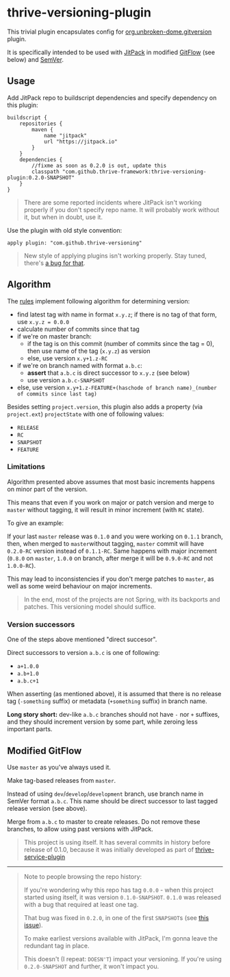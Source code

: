 # thrive-versioning-plugin

This trivial plugin encapsulates config for [org.unbroken-dome.gitversion](https://plugins.gradle.org/plugin/org.unbroken-dome.gitversion) plugin.

It is specifically intended to be used with [JitPack](https://jitpack.io) in modified 
[GitFlow](https://nvie.com/posts/a-successful-git-branching-model/) (see below) and [SemVer](https://semver.org/).

## Usage

Add JitPack repo to buildscript dependencies and specify dependency on this plugin:

    buildscript {
        repositories {
            maven {
                name "jitpack"
                url "https://jitpack.io"
            }
        }
        dependencies {
            //fixme as soon as 0.2.0 is out, update this
            classpath "com.github.thrive-framework:thrive-versioning-plugin:0.2.0-SNAPSHOT"
        }
    }

> There are some reported incidents where JitPack isn't working properly if you don't specify 
> repo name. It will probably work without it, but when in doubt, use it.

Use the plugin with old style convention:

    apply plugin: "com.github.thrive-versioning"

> New style of applying plugins isn't working properly. Stay tuned, there's 
> [a bug for that](https://github.com/thrive-framework/thrive-versioning-plugin/issues/1).

## Algorithm

The [rules](/src/main/groovy/com/github/thriveframework/plugin/ThriveVersioningPlugin.groovy)
implement following algorithm for determining version:
- find latest tag with name in format `x.y.z`; if there is no tag of that form, use 
`x.y.z = 0.0.0` 
- calculate number of commits since that tag
- if we're on master branch:
  - if the tag is on this commit (number of commits since the tag = 0), then use name of the tag (`x.y.z`) as version
  - else, use version `x.y+1.z-RC` 
- if we're on branch named with format `a.b.c`:
  - **assert** that `a.b.c` is direct successor to `x.y.z` (see below)
  - use version `a.b.c-SNAPSHOT`
- else, use version `x.y+1.z-FEATURE+(haschode of branch name)_(number of commits since last tag)`

Besides setting `project.version`, this plugin also adds a property (via `project.ext`) `projectState` with one of following values:
- `RELEASE`
- `RC`
- `SNAPSHOT`
- `FEATURE`

### Limitations

Algorithm presented above assumes that most basic increments happens on minor part of the version.

This means that even if you work on major or patch version and merge to `master` without tagging,
it will result in minor increment (with `RC` state).

To give an example:

If your last `master` release was `0.1.0` and you were working on `0.1.1` branch, then, when 
merged to `master`without tagging, `master` commit will have `0.2.0-RC` version instead of
`0.1.1-RC`. Same happens with major increment (`0.8.0` on `master`, `1.0.0` on branch, after
merge it will be `0.9.0-RC` and not `1.0.0-RC`). 

This may lead to inconsistencies if you don't merge patches to `master`, as well as some weird
behaviour on major increments. 

> In the end, most of the projects are not Spring, with its backports and patches. This versioning
> model should suffice.

### Version successors

One of the steps above mentioned "direct succesor".

Direct successors to version `a.b.c` is one of following:
- `a+1.0.0`
- `a.b+1.0`
- `a.b.c+1`

When asserting (as mentioned above), it is assumed that there is no release tag (`-something` suffix) or metadata (`+something` suffix) in branch name.

**Long story short:** dev-like `a.b.c` branches should not have `-` nor `+` suffixes, and they
should increment version by some part, while zeroing less important parts. 

## Modified GitFlow

Use `master` as you've always used it.

Make tag-based releases from `master`.

Instead of using `dev`/`develop`/`development` branch, use branch name in SemVer format `a.b.c`.
This name should be direct successor to last tagged release version (see above).

Merge from `a.b.c` to master to create releases. Do not remove these branches, to allow using 
past versions with JitPack.

> This project is using itself. It has several commits in history before release of 0.1.0,
> because it was initially developed as part of [thrive-service-plugin](https://github.com/thrive-framework/thrive-service-plugin)


------------------

> Note to people browsing the repo history:
>
> If you're wondering why this repo has tag `0.0.0` - when this project started using itself, it
> was version `0.1.0-SNAPSHOT`. `0.1.0` was released with a bug that required at least one tag.
>
> That bug was fixed in `0.2.0`, in one of the first `SNAPSHOT`s (see 
> [this issue](https://github.com/thrive-framework/thrive-versioning-plugin/issues/2)).
> 
> To make earliest versions available with JitPack, I'm gonna leave the redundant tag in place.
>
> This doesn't (I repeat: `DOESN'T`) impact your versioning. If you're using `0.2.0-SNAPSHOT` and
> further, it won't impact you. 